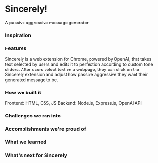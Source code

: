 # Sincerely!
A passive aggressive message generator

### Inspiration

### Features
Sincerely is a web extension for Chrome, powered by OpenAI, that takes text selected by users and edits it to perfection according to custom tone sliders. After users select text on a webpage, they can click on the Sincerely extension and adjust how passive aggressive they want their generated message to be. 

### How we built it
Frontend: HTML, CSS, JS
Backend: Node.js, Express.js, OpenAI API

### Challenges we ran into

### Accomplishments we're proud of

### What we learned

### What's next for Sincerely

